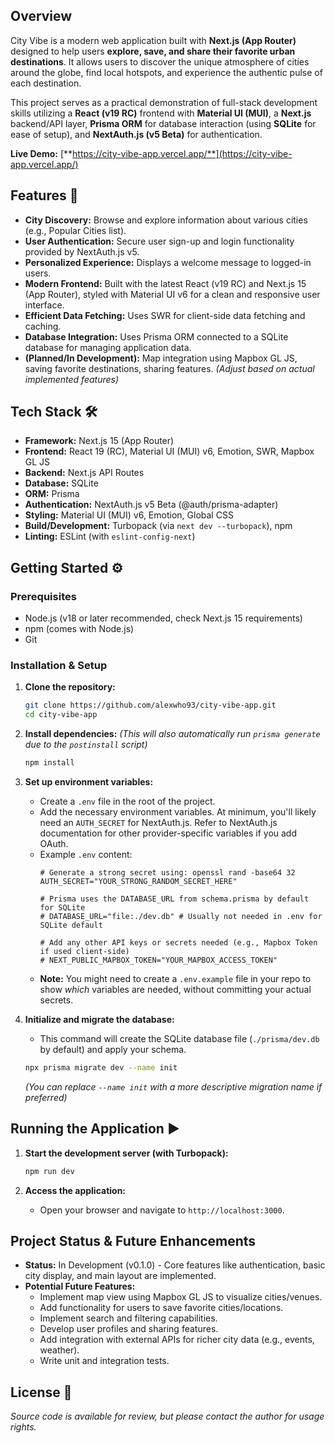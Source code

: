 ## Overview

City Vibe is a modern web application built with **Next.js (App Router)** designed to help users **explore, save, and share their favorite urban destinations**. It allows users to discover the unique atmosphere of cities around the globe, find local hotspots, and experience the authentic pulse of each destination.

This project serves as a practical demonstration of full-stack development skills utilizing a **React (v19 RC)** frontend with **Material UI (MUI)**, a **Next.js** backend/API layer, **Prisma ORM** for database interaction (using **SQLite** for ease of setup), and **NextAuth.js (v5 Beta)** for authentication.

**Live Demo:** [**https://city-vibe-app.vercel.app/**](https://city-vibe-app.vercel.app/)

## Features 🚀

*   **City Discovery:** Browse and explore information about various cities (e.g., Popular Cities list).
*   **User Authentication:** Secure user sign-up and login functionality provided by NextAuth.js v5.
*   **Personalized Experience:** Displays a welcome message to logged-in users.
*   **Modern Frontend:** Built with the latest React (v19 RC) and Next.js 15 (App Router), styled with Material UI v6 for a clean and responsive user interface.
*   **Efficient Data Fetching:** Uses SWR for client-side data fetching and caching.
*   **Database Integration:** Uses Prisma ORM connected to a SQLite database for managing application data.
*   **(Planned/In Development):** Map integration using Mapbox GL JS, saving favorite destinations, sharing features. *(Adjust based on actual implemented features)*

## Tech Stack 🛠️

*   **Framework:** Next.js 15 (App Router)
*   **Frontend:** React 19 (RC), Material UI (MUI) v6, Emotion, SWR, Mapbox GL JS
*   **Backend:** Next.js API Routes
*   **Database:** SQLite
*   **ORM:** Prisma
*   **Authentication:** NextAuth.js v5 Beta (@auth/prisma-adapter)
*   **Styling:** Material UI (MUI) v6, Emotion, Global CSS
*   **Build/Development:** Turbopack (via `next dev --turbopack`), npm
*   **Linting:** ESLint (with `eslint-config-next`)

## Getting Started ⚙️

### Prerequisites

*   Node.js (v18 or later recommended, check Next.js 15 requirements)
*   npm (comes with Node.js)
*   Git

### Installation & Setup

1.  **Clone the repository:**
    ```bash
    git clone https://github.com/alexwho93/city-vibe-app.git
    cd city-vibe-app
    ```

2.  **Install dependencies:**
    *(This will also automatically run `prisma generate` due to the `postinstall` script)*
    ```bash
    npm install
    ```

3.  **Set up environment variables:**
    *   Create a `.env` file in the root of the project.
    *   Add the necessary environment variables. At minimum, you'll likely need an `AUTH_SECRET` for NextAuth.js. Refer to NextAuth.js documentation for other provider-specific variables if you add OAuth.
    *   Example `.env` content:
        ```dotenv
        # Generate a strong secret using: openssl rand -base64 32
        AUTH_SECRET="YOUR_STRONG_RANDOM_SECRET_HERE"

        # Prisma uses the DATABASE_URL from schema.prisma by default for SQLite
        # DATABASE_URL="file:./dev.db" # Usually not needed in .env for SQLite default

        # Add any other API keys or secrets needed (e.g., Mapbox Token if used client-side)
        # NEXT_PUBLIC_MAPBOX_TOKEN="YOUR_MAPBOX_ACCESS_TOKEN"
        ```
    *   **Note:** You might need to create a `.env.example` file in your repo to show *which* variables are needed, without committing your actual secrets.

4.  **Initialize and migrate the database:**
    *   This command will create the SQLite database file (`./prisma/dev.db` by default) and apply your schema.
    ```bash
    npx prisma migrate dev --name init
    ```
    *(You can replace `--name init` with a more descriptive migration name if preferred)*

## Running the Application ▶️

1.  **Start the development server (with Turbopack):**
    ```bash
    npm run dev
    ```

2.  **Access the application:**
    *   Open your browser and navigate to `http://localhost:3000`.

## Project Status & Future Enhancements

*   **Status:** In Development (v0.1.0) - Core features like authentication, basic city display, and main layout are implemented.
*   **Potential Future Features:**
    *   Implement map view using Mapbox GL JS to visualize cities/venues.
    *   Add functionality for users to save favorite cities/locations.
    *   Implement search and filtering capabilities.
    *   Develop user profiles and sharing features.
    *   Add integration with external APIs for richer city data (e.g., events, weather).
    *   Write unit and integration tests.

## License 📄

*Source code is available for review, but please contact the author for usage rights.*
